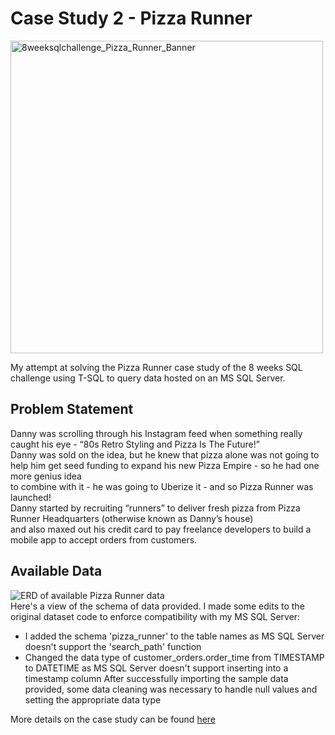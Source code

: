 
# Case Study 2 - Pizza Runner

 <img src="https://user-images.githubusercontent.com/77930192/185507440-8ea5519c-343c-48aa-8816-bce7fab3a70e.png" alt="8weeksqlchallenge_Pizza_Runner_Banner" width="500" height="500"/>

My attempt at solving the Pizza Runner case study of the 8 weeks SQL challenge using T-SQL to query data hosted on an MS SQL Server.

## Problem Statement

Danny was scrolling through his Instagram feed when something really caught his eye - “80s Retro Styling and Pizza Is The Future!”  
Danny was sold on the idea, but he knew that pizza alone was not going to help him get seed funding to expand his new Pizza Empire - so he had one more genius idea  
to combine with it - he was going to Uberize it - and so Pizza Runner was launched!  
Danny started by recruiting “runners” to deliver fresh pizza from Pizza Runner Headquarters (otherwise known as Danny’s house)  
and also maxed out his credit card to pay freelance developers to build a mobile app to accept orders from customers.

## Available Data

![ERD of available Pizza Runner data](https://user-images.githubusercontent.com/77930192/185513103-b38189aa-69d0-446b-90b6-a2ffa00380db.png)  
Here's a view of the schema of data provided.
I made some edits to the original dataset code to enforce compatibility with my MS SQL Server:
- I added the schema 'pizza_runner' to the table names as MS SQL Server doesn't support the 'search_path' function
- Changed the data type of customer_orders.order_time from TIMESTAMP to DATETIME as MS SQL Server doesn't support inserting into a timestamp column
After successfully importing the sample data provided, some data cleaning was necessary to handle null values and setting the appropriate data type

More details on the case study can be found [here](https://8weeksqlchallenge.com/case-study-2/)
